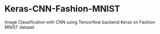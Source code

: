 # Keras-CNN-Fashion-MNIST
Image Classification with CNN using Tensorflow backend  Keras on Fashion MNIST dataset
